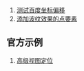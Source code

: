 1. [测试百度坐标偏移](https://github.com/gisnotes/vite-vue3-ol/blob/main/src/views/TestCoordinateOffset.vue)
2. [添加波纹效果的点要素](https://github.com/gisnotes/vite-vue3-ol/blob/main/src/views/TestPulsingEffect.vue)

## 官方示例

1. [高级视图定位](https://github.com/gisnotes/vite-vue3-ol/blob/main/src/views/AdvancedViewPositioning.vue)
